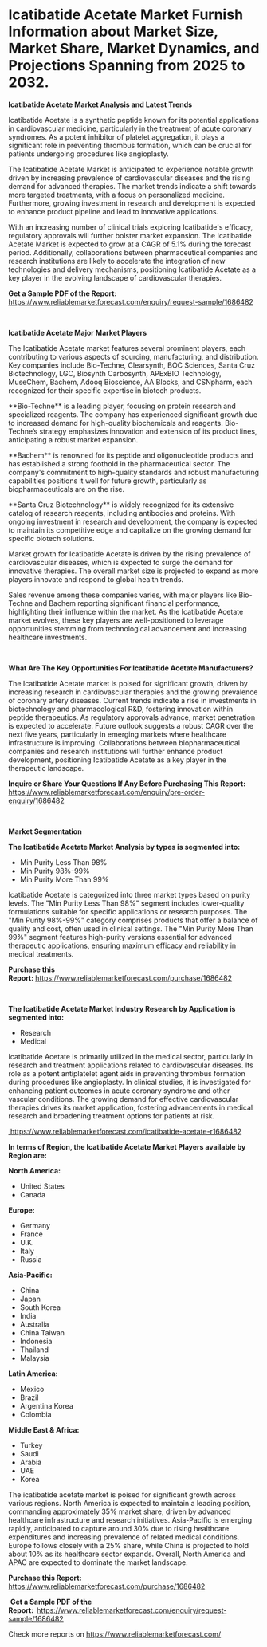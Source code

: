 <p><h1>Icatibatide Acetate Market Furnish Information about Market Size, Market Share, Market Dynamics, and Projections Spanning from 2025 to 2032.</h1></p><p><strong>Icatibatide Acetate Market Analysis and Latest Trends</strong></p>
<p><p>Icatibatide Acetate is a synthetic peptide known for its potential applications in cardiovascular medicine, particularly in the treatment of acute coronary syndromes. As a potent inhibitor of platelet aggregation, it plays a significant role in preventing thrombus formation, which can be crucial for patients undergoing procedures like angioplasty.</p><p>The Icatibatide Acetate Market is anticipated to experience notable growth driven by increasing prevalence of cardiovascular diseases and the rising demand for advanced therapies. The market trends indicate a shift towards more targeted treatments, with a focus on personalized medicine. Furthermore, growing investment in research and development is expected to enhance product pipeline and lead to innovative applications.</p><p>With an increasing number of clinical trials exploring Icatibatide's efficacy, regulatory approvals will further bolster market expansion. The Icatibatide Acetate Market is expected to grow at a CAGR of 5.1% during the forecast period. Additionally, collaborations between pharmaceutical companies and research institutions are likely to accelerate the integration of new technologies and delivery mechanisms, positioning Icatibatide Acetate as a key player in the evolving landscape of cardiovascular therapies.</p></p>
<p><strong>Get a Sample PDF of the Report:&nbsp;</strong> <a href="https://www.reliablemarketforecast.com/enquiry/request-sample/1686482?utm_campaign=2307&utm_medium=2&utm_source=Github&utm_content=ia&utm_term=26032025&utm_id=icatibatide-acetate">https://www.reliablemarketforecast.com/enquiry/request-sample/1686482</a></p>
<p>&nbsp;</p>
<p><strong>Icatibatide Acetate Major Market Players</strong></p>
<p><p>The Icatibatide Acetate market features several prominent players, each contributing to various aspects of sourcing, manufacturing, and distribution. Key companies include Bio-Techne, Clearsynth, BOC Sciences, Santa Cruz Biotechnology, LGC, Biosynth Carbosynth, APExBIO Technology, MuseChem, Bachem, Adooq Bioscience, AA Blocks, and CSNpharm, each recognized for their specific expertise in biotech products.</p><p>**Bio-Techne** is a leading player, focusing on protein research and specialized reagents. The company has experienced significant growth due to increased demand for high-quality biochemicals and reagents. Bio-Techne’s strategy emphasizes innovation and extension of its product lines, anticipating a robust market expansion.</p><p>**Bachem** is renowned for its peptide and oligonucleotide products and has established a strong foothold in the pharmaceutical sector. The company's commitment to high-quality standards and robust manufacturing capabilities positions it well for future growth, particularly as biopharmaceuticals are on the rise.</p><p>**Santa Cruz Biotechnology** is widely recognized for its extensive catalog of research reagents, including antibodies and proteins. With ongoing investment in research and development, the company is expected to maintain its competitive edge and capitalize on the growing demand for specific biotech solutions.</p><p>Market growth for Icatibatide Acetate is driven by the rising prevalence of cardiovascular diseases, which is expected to surge the demand for innovative therapies. The overall market size is projected to expand as more players innovate and respond to global health trends.</p><p>Sales revenue among these companies varies, with major players like Bio-Techne and Bachem reporting significant financial performance, highlighting their influence within the market. As the Icatibatide Acetate market evolves, these key players are well-positioned to leverage opportunities stemming from technological advancement and increasing healthcare investments.</p></p>
<p>&nbsp;</p>
<p><strong>What Are The Key Opportunities For Icatibatide Acetate Manufacturers?</strong></p>
<p><p>The Icatibatide Acetate market is poised for significant growth, driven by increasing research in cardiovascular therapies and the growing prevalence of coronary artery diseases. Current trends indicate a rise in investments in biotechnology and pharmacological R&D, fostering innovation within peptide therapeutics. As regulatory approvals advance, market penetration is expected to accelerate. Future outlook suggests a robust CAGR over the next five years, particularly in emerging markets where healthcare infrastructure is improving. Collaborations between biopharmaceutical companies and research institutions will further enhance product development, positioning Icatibatide Acetate as a key player in the therapeutic landscape.</p></p>
<p><strong>Inquire or Share Your Questions If Any Before Purchasing This Report:</strong> <a href="https://www.reliablemarketforecast.com/enquiry/pre-order-enquiry/1686482?utm_campaign=2307&utm_medium=2&utm_source=Github&utm_content=ia&utm_term=26032025&utm_id=icatibatide-acetate">https://www.reliablemarketforecast.com/enquiry/pre-order-enquiry/1686482</a></p>
<p>&nbsp;</p>
<p><strong>Market Segmentation</strong></p>
<p><strong>The Icatibatide Acetate Market Analysis by types is segmented into:</strong></p>
<p><ul><li>Min Purity Less Than 98%</li><li>Min Purity 98%-99%</li><li>Min Purity More Than 99%</li></ul></p>
<p><p>Icatibatide Acetate is categorized into three market types based on purity levels. The "Min Purity Less Than 98%" segment includes lower-quality formulations suitable for specific applications or research purposes. The "Min Purity 98%-99%" category comprises products that offer a balance of quality and cost, often used in clinical settings. The "Min Purity More Than 99%" segment features high-purity versions essential for advanced therapeutic applications, ensuring maximum efficacy and reliability in medical treatments.</p></p>
<p><strong>Purchase this Report:&nbsp;</strong><a href="https://www.reliablemarketforecast.com/purchase/1686482?utm_campaign=2307&utm_medium=2&utm_source=Github&utm_content=ia&utm_term=26032025&utm_id=icatibatide-acetate">https://www.reliablemarketforecast.com/purchase/1686482</a></p>
<p>&nbsp;</p>
<p><strong>The Icatibatide Acetate Market Industry Research by Application is segmented into:</strong></p>
<p><ul><li>Research</li><li>Medical</li></ul></p>
<p><p>Icatibatide Acetate is primarily utilized in the medical sector, particularly in research and treatment applications related to cardiovascular diseases. Its role as a potent antiplatelet agent aids in preventing thrombus formation during procedures like angioplasty. In clinical studies, it is investigated for enhancing patient outcomes in acute coronary syndrome and other vascular conditions. The growing demand for effective cardiovascular therapies drives its market application, fostering advancements in medical research and broadening treatment options for patients at risk.</p></p>
<p><a href="https://www.reliablemarketforecast.com/icatibatide-acetate-r1686482?utm_campaign=2307&utm_medium=2&utm_source=Github&utm_content=ia&utm_term=26032025&utm_id=icatibatide-acetate">&nbsp;https://www.reliablemarketforecast.com/icatibatide-acetate-r1686482</a></p>
<p><strong>In terms of Region, the Icatibatide Acetate Market Players available by Region are:</strong></p>
<p>
    <p> <strong> North America: </strong>
        <ul>
            <li>United States</li>
            <li>Canada</li>
        </ul>
        </p> 
    <p> <strong> Europe: </strong>
        <ul>
            <li>Germany</li>
            <li>France</li>
            <li>U.K.</li>
            <li>Italy</li>
            <li>Russia</li>
        </ul>
        </p> 
    <p> <strong> Asia-Pacific: </strong>
        <ul>
            <li>China</li>
            <li>Japan</li>
            <li>South Korea</li>
            <li>India</li>
            <li>Australia</li>
            <li>China Taiwan</li>
            <li>Indonesia</li>
            <li>Thailand</li>
            <li>Malaysia</li>
        </ul>
        </p> 
    <p> <strong> Latin America: </strong>
        <ul>
            <li>Mexico</li>
            <li>Brazil</li>
            <li>Argentina Korea</li>
            <li>Colombia</li>
        </ul>
        </p> 
    <p> <strong> Middle East & Africa: </strong>
        <ul>
            <li>Turkey</li>
            <li>Saudi</li>
            <li>Arabia</li>
            <li>UAE</li>
            <li>Korea</li>
        </ul>
    </p>
    </p>
<p><p>The icatibatide acetate market is poised for significant growth across various regions. North America is expected to maintain a leading position, commanding approximately 35% market share, driven by advanced healthcare infrastructure and research initiatives. Asia-Pacific is emerging rapidly, anticipated to capture around 30% due to rising healthcare expenditures and increasing prevalence of related medical conditions. Europe follows closely with a 25% share, while China is projected to hold about 10% as its healthcare sector expands. Overall, North America and APAC are expected to dominate the market landscape.</p></p>
<p><strong>Purchase this Report: </strong><a href="https://www.reliablemarketforecast.com/purchase/1686482?utm_campaign=2307&utm_medium=2&utm_source=Github&utm_content=ia&utm_term=26032025&utm_id=icatibatide-acetate">https://www.reliablemarketforecast.com/purchase/1686482</a></p>
<p>&nbsp;<strong>Get a Sample PDF of the Report:&nbsp;&nbsp;</strong><a href="https://www.reliablemarketforecast.com/enquiry/request-sample/1686482?utm_campaign=2307&utm_medium=2&utm_source=Github&utm_content=ia&utm_term=26032025&utm_id=icatibatide-acetate">https://www.reliablemarketforecast.com/enquiry/request-sample/1686482</a></p>
<p><strong></strong></p>
<p>Check more reports on <a href="https://www.reliablemarketforecast.com/?utm_campaign=2307&utm_medium=2&utm_source=Github&utm_content=ia&utm_term=26032025&utm_id=icatibatide-acetate">https://www.reliablemarketforecast.com/</a></p>